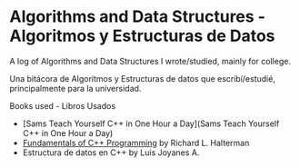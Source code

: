 # Algorithms and Data Structures - Algoritmos y Estructuras de Datos

A log of Algorithms and Data Structures I wrote/studied, mainly for college.

Una bitácora de Algoritmos y Estructuras de datos que escribí/estudié, principalmente para la universidad.

Books used - Libros Usados
- [Sams Teach Yourself C++ in One Hour a Day](Sams Teach Yourself C++ in One Hour a Day)
- [Fundamentals of C++ Programming](http://python.cs.southern.edu/cppbook/progcpp.pdf) by Richard L. Halterman
- Estructura de datos en C++ by Luis Joyanes A.